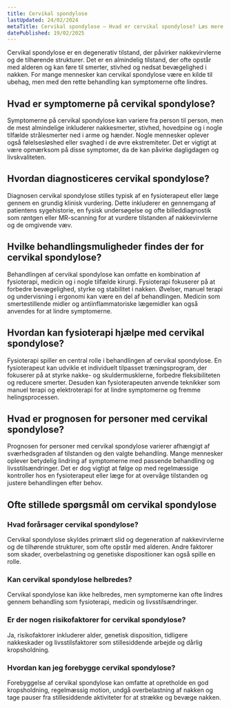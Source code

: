 ```yaml
---
title: Cervikal spondylose
lastUpdated: 24/02/2024
metaTitle: Cervikal spondylose – Hvad er cervikal spondylose? Læs mere
datePublished: 19/02/2025
---
```


Cervikal spondylose er en degenerativ tilstand, der påvirker nakkevirvlerne og de tilhørende strukturer. Det er en almindelig tilstand, der ofte opstår med alderen og kan føre til smerter, stivhed og nedsat bevægelighed i nakken. For mange mennesker kan cervikal spondylose være en kilde til ubehag, men med den rette behandling kan symptomerne ofte lindres.

## Hvad er symptomerne på cervikal spondylose?

Symptomerne på cervikal spondylose kan variere fra person til person, men de mest almindelige inkluderer nakkesmerter, stivhed, hovedpine og i nogle tilfælde strålesmerter ned i arme og hænder. Nogle mennesker oplever også følelsesløshed eller svaghed i de øvre ekstremiteter. Det er vigtigt at være opmærksom på disse symptomer, da de kan påvirke dagligdagen og livskvaliteten.

## Hvordan diagnosticeres cervikal spondylose?

Diagnosen cervikal spondylose stilles typisk af en fysioterapeut eller læge gennem en grundig klinisk vurdering. Dette inkluderer en gennemgang af patientens sygehistorie, en fysisk undersøgelse og ofte billeddiagnostik som røntgen eller MR-scanning for at vurdere tilstanden af nakkevirvlerne og de omgivende væv.

## Hvilke behandlingsmuligheder findes der for cervikal spondylose?

Behandlingen af cervikal spondylose kan omfatte en kombination af fysioterapi, medicin og i nogle tilfælde kirurgi. Fysioterapi fokuserer på at forbedre bevægelighed, styrke og stabilitet i nakken. Øvelser, manuel terapi og undervisning i ergonomi kan være en del af behandlingen. Medicin som smertestillende midler og antiinflammatoriske lægemidler kan også anvendes for at lindre symptomerne.

## Hvordan kan fysioterapi hjælpe med cervikal spondylose?

Fysioterapi spiller en central rolle i behandlingen af cervikal spondylose. En fysioterapeut kan udvikle et individuelt tilpasset træningsprogram, der fokuserer på at styrke nakke- og skuldermusklerne, forbedre fleksibiliteten og reducere smerter. Desuden kan fysioterapeuten anvende teknikker som manuel terapi og elektroterapi for at lindre symptomerne og fremme helingsprocessen.

## Hvad er prognosen for personer med cervikal spondylose?

Prognosen for personer med cervikal spondylose varierer afhængigt af sværhedsgraden af tilstanden og den valgte behandling. Mange mennesker oplever betydelig lindring af symptomerne med passende behandling og livsstilsændringer. Det er dog vigtigt at følge op med regelmæssige kontroller hos en fysioterapeut eller læge for at overvåge tilstanden og justere behandlingen efter behov.

## Ofte stillede spørgsmål om cervikal spondylose

### Hvad forårsager cervikal spondylose?

Cervikal spondylose skyldes primært slid og degeneration af nakkevirvlerne og de tilhørende strukturer, som ofte opstår med alderen. Andre faktorer som skader, overbelastning og genetiske dispositioner kan også spille en rolle.

### Kan cervikal spondylose helbredes?

Cervikal spondylose kan ikke helbredes, men symptomerne kan ofte lindres gennem behandling som fysioterapi, medicin og livsstilsændringer.

### Er der nogen risikofaktorer for cervikal spondylose?

Ja, risikofaktorer inkluderer alder, genetisk disposition, tidligere nakkeskader og livsstilsfaktorer som stillesiddende arbejde og dårlig kropsholdning.

### Hvordan kan jeg forebygge cervikal spondylose?

Forebyggelse af cervikal spondylose kan omfatte at opretholde en god kropsholdning, regelmæssig motion, undgå overbelastning af nakken og tage pauser fra stillesiddende aktiviteter for at strække og bevæge nakken.

